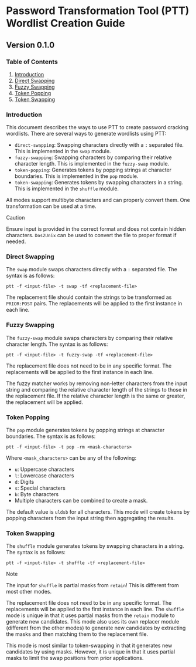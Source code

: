# Password Transformation Tool (PTT) Wordlist Creation Guide
## Version 0.1.0

### Table of Contents
1. [Introduction](#introduction)
2. [Direct Swapping](#direct-swapping)
3. [Fuzzy Swapping](#fuzzy-swapping)
4. [Token Popping](#token-popping)
5. [Token Swapping](#token-swapping)

### Introduction
This document describes the ways to use PTT to create password cracking
wordlists. There are several ways to generate wordlists using PTT:

- `direct-swapping`: Swapping characters directly with a `:` separated file.
   This is implemented in the `swap` module.
- `fuzzy-swapping`: Swapping characters by comparing their relative character
  length. This is implemented in the `fuzzy-swap` module.
- `token-popping`: Generates tokens by popping strings at character boundaries.
  This is implemented in the `pop` module.
- `token-swapping`: Generates tokens by swapping characters in a string. This is
  implemented in the `shuffle` module.

All modes support multibyte characters and can properly convert them. One
transformation can be used at a time.

> [!CAUTION]
> Ensure input is provided in the correct format and does not contain hidden characters. `Dos2Unix` can be used to convert the file to proper format if needed.

### Direct Swapping
The `swap` module swaps characters directly with a `:` separated file. The
syntax is as follows:
```
ptt -f <input-file> -t swap -tf <replacement-file>
```
The replacement file should contain the strings to be transformed as `PRIOR:POST`
pairs. The replacements will be applied to the first instance in each line.

### Fuzzy Swapping
The `fuzzy-swap` module swaps characters by comparing their relative character
length. The syntax is as follows:
```
ptt -f <input-file> -t fuzzy-swap -tf <replacement-file>
```
The replacement file does not need to be in any specific format. The
replacements will be applied to the first instance in each line.

The fuzzy matcher works by removing non-letter characters from the input
string and comparing the relative character length of the strings to those
in the replacement file. If the relative character length is the same or
greater, the replacement will be applied.

### Token Popping
The `pop` module generates tokens by popping strings at character boundaries.
The syntax is as follows:
```
ptt -f <input-file> -t pop -rm <mask-characters>
```
Where `<mask_characters>` can be any of the following:
- `u`: Uppercase characters
- `l`: Lowercase characters
- `d`: Digits
- `s`: Special characters
- `b`: Byte characters
- Multiple characters can be combined to create a mask.

The default value is `uldsb` for all characters. This mode will create tokens
by popping characters from the input string then aggregating the results.

### Token Swapping
The `shuffle` module generates tokens by swapping characters in a string. The
syntax is as follows:
```
ptt -f <input-file> -t shuffle -tf <replacement-file>
```
> [!NOTE]
> The input for `shuffle` is partial masks from `retain`! This is different from most other modes.

The replacement file does not need to be in any specific format. The
replacements will be applied to the first instance in each line. The
`shuffle` mode is unique in that it uses partial masks from the `retain`
module to generate new candidates. This mode also uses its own replacer
module (different from the other modes) to generate new candidates by 
extracting the masks and then matching them to the replacement file.

This mode is most similar to token-swapping in that it generates new
candidates by using masks. However, it is unique in that it uses partial
masks to limit the swap positions from prior applications.

